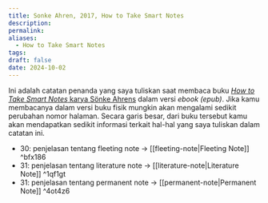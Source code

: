 ```yaml
---
title: Sonke Ahren, 2017, How to Take Smart Notes
description: 
permalink: 
aliases:
  - How to Take Smart Notes
tags: 
draft: false
date: 2024-10-02
---
```

Ini adalah catatan penanda yang saya tuliskan saat membaca buku [*How to Take Smart Notes* karya Sönke Ahrens](https://www.goodreads.com/book/show/34507927-how-to-take-smart-notes) dalam versi *ebook (epub)*. Jika kamu membacanya dalam versi buku fisik mungkin akan mengalami sedikit perubahan nomor halaman. Secara garis besar, dari buku tersebut kamu akan mendapatkan sedikit informasi terkait hal-hal yang saya tuliskan dalam catatan ini. 


- 30: penjelasan tentang fleeting note → [[fleeting-note|Fleeting Note]] ^bfx186
- 31: penjelasan tentang literature note  → [[literature-note|Literature Note]]  ^1qf1gt
- 31: penjelasan tentang permanent note → [[permanent-note|Permanent Note]] ^4ot4z6